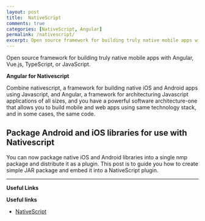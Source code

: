 ```yaml
---
layout: post
title:  NativeScript
comments: true
categories: [NativeScript, Angular]
permalink: /nativescript/
excerpt: Open source framework for building truly native mobile apps with Angular, Vue.js, TypeScript, or JavaScript.
---
```


Open source framework for building truly native mobile apps with Angular, Vue.js, TypeScript, or JavaScript.

**Angular for Nativescript**

Combine nativescript, a framework for building native iOS and Android apps using Javascript, and Angular, a framework for architecturing Javascript applications of all sizes, and you have a powerful software architecture-one that allows you to build mobile and web apps using same technology stack, and in some cases, the same code.

## Package Android and iOS libraries for use with Nativescript

You can now package native iOS and Android libraries into a single nmp package and distribute it as a plugin. This post is to guide you how to create simple JAR package and embed it into a NativeScript plugin.

---

**Useful Links**


**Useful links**

- [NativeScript](https://nativescript.org/)

